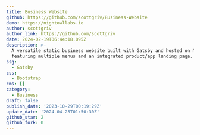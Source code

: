 ```yaml
---
title: Business Website
github: https://github.com/scottgriv/Business-Website
demo: https://nightowllabs.io
author: scottgriv
author_link: https://github.com/scottgriv
date: 2024-02-19T06:44:18.095Z
description: >-
  A versatile static business website built with Gatsby and hosted on Netlify,
  featuring multiple menus and an integrated product/app landing page.
ssg:
  - Gatsby
css:
  - Bootstrap
cms: []
category:
  - Business
draft: false
publish_date: '2023-10-29T00:19:29Z'
update_date: '2024-04-25T01:50:30Z'
github_star: 2
github_fork: 0
---
```

